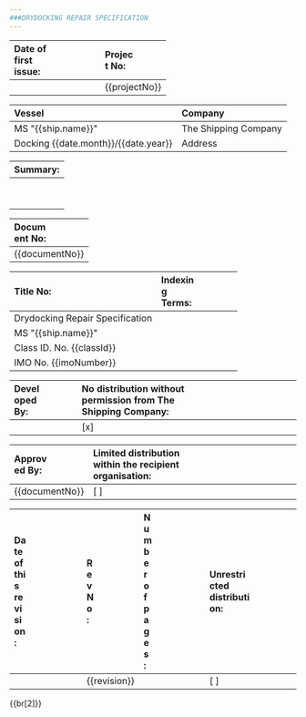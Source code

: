 ```yaml
---
###DRYDOCKING REPAIR SPECIFICATION
---
```

| <div style="width:50%;">Date of first issue:</div> | <div style="width:50%;">Project No:</div>|
|:------------------------------------|:--------------------------|
|                                     | {{projectNo}}             |

| <div style="width:50%;">Vessel</div>                | <div style="width:50%;">Company</div> |
|:-------------------------------------|:-----------------------|
| MS "{{ship.name}}"                   | The Shipping Company   |
| Docking {{date.month}}/{{date.year}} | Address                |

| <div style="width:100%;">Summary:</div> |
|:----------------------------------------|
|                                         |
|                                         |
|                                         |
|                                         |
|                                         |
|                                         |
|                                         |
|                                         |
|                                         |

| <div style="width:50%;">Document No:</div> |
|:----------------------------|
| {{documentNo}}              |

| <div style="width:50%;">Title No:</div> | <div style="width:50%;">Indexing Terms:</div> |
|:---------------------------------|:-------------------------------|
| Drydocking Repair Specification  |                                | 
| MS "{{ship.name}}"               |                                | 
| Class ID. No. {{classId}}        |                                | 
| IMO No. {{imoNumber}}            |                                | 

| <div style="width:50%;">Developed By:</div> | <div style="width:50%;">No distribution without permission from The Shipping Company:</div> |
|:--------------------------------------------|:--------------------------------------------------------------------------------------------|
|                                             | [x]                                                                                         |

| <div style="width:50%;">Approved By:</div> | <div style="width:50%;">Limited distribution within the recipient organisation:</div> |
|:-------------------------------------------|:--------------------------------------------------------------------------------------|
| {{documentNo}}                             | [ ]                                                                                   |

| <div style="width:20%;">Date of this revision:</div> | <div style="width:10%;">Rev No:</div> | <div style="width:10%;">Number of pages:</div> | <div style="width:50%;">Unrestricted distribution:</div> |
|:--------------------------------------|:-----------------------|:--------------------------------|:------------------------------------------|
|                                       | {{revision}}           |                                 | [ ]                                       |
{{br[2]}}
